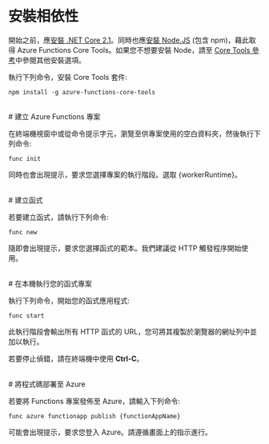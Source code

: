 # 安裝相依性

開始之前，應[安裝 .NET Core 2.1](https://go.microsoft.com/fwlink/?linkid=2016373)。同時也應[安裝 Node.JS](https://go.microsoft.com/fwlink/?linkid=2016195) (包含 npm)，藉此取得 Azure Functions Core Tools。如果您不想要安裝 Node，請至 [Core Tools 參考](https://go.microsoft.com/fwlink/?linkid=2016192)中參閱其他安裝選項。

執行下列命令，安裝 Core Tools 套件:

``` npm install -g azure-functions-core-tools ```

<br/>
# 建立 Azure Functions 專案

在終端機視窗中或從命令提示字元，瀏覽至供專案使用的空白資料夾，然後執行下列命令:

``` func init ```

同時也會出現提示，要求您選擇專案的執行階段。選取 {workerRuntime}。

<br/>
# 建立函式

若要建立函式，請執行下列命令:

``` func new ```

隨即會出現提示，要求您選擇函式的範本。我們建議從 HTTP 觸發程序開始使用。

<br/>
# 在本機執行您的函式專案

執行下列命令，開始您的函式應用程式:

``` func start ```

此執行階段會輸出所有 HTTP 函式的 URL，您可將其複製於瀏覽器的網址列中並加以執行。

若要停止偵錯，請在終端機中使用 **Ctrl-C**。

<br/>
# 將程式碼部署至 Azure

若要將 Functions 專案發佈至 Azure，請輸入下列命令:

``` func azure functionapp publish {functionAppName} ```

可能會出現提示，要求您登入 Azure。請遵循畫面上的指示進行。
